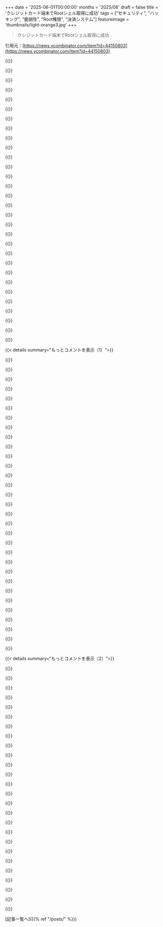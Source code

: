 +++
date = '2025-06-01T00:00:00'
months = '2025/06'
draft = false
title = 'クレジットカード端末でRootシェル取得に成功'
tags = ["セキュリティ", "ハッキング", "脆弱性", "Root権限", "決済システム"]
featureimage = 'thumbnails/light-orange3.jpg'
+++

> クレジットカード端末でRootシェル取得に成功

引用元：[https://news.ycombinator.com/item?id=44150803](https://news.ycombinator.com/item?id=44150803)




{{<matomeQuote body="安いUSBカードリーダーでも偽のデビット／クレジットカード決済はできるよ。仕様は全部公開されてるし、プロトコルも文書化されてる（IIRC、PDFで5000ページとかあって読むのは大変）。<br>でも、その決済を認証させるにはインターネット経由で銀行に送る必要があって、そうすると連邦警察とかFBIとかの訪問を受けることになるよ。<br>カードリーダーには本当の保護はない（大半はLinuxでしょぼいパスワード）。保護は店と銀行の間の契約や規制から来てるんだ。" userName="Disposal8433" createdAt="2025/06/01 16:16:10" color="">}}




{{<matomeQuote body="現場のカードリーダーがハッキングされて、キャッシュされたり保存されたりしてる本物のクレカ詳細を読み取られたり、マルウェアを仕掛けられたりする方がもっと心配だな。（今回の特定ケースでは難しそうだけど、この分野の研究が関係あるってことだね。）" userName="csinode" createdAt="2025/06/01 16:33:06" color="">}}




{{<matomeQuote body="今どきのクレジットカードって、基本的に物理的な秘密鍵みたいなもんじゃないの？ IIRCだと、決済は一回きりのペイロードで、その操作専用に署名されるから、傍受しても役に立たないはずだけど、僕のカードの仕組みについての理解が間違ってたらゴメン。" userName="rockbruno" createdAt="2025/06/01 16:45:08" color="">}}




{{<matomeQuote body="＞ カードリーダーには本当の保護はない（大半はLinuxでしょぼいパスワード）。<br>そんなことないよ。署名済みバイナリしか動かせない、実行可能なファイルシステムは読み取り専用、データ用ファイルシステムはnoexecビットがセットされてる、rootログインは無効、機能が削られたbusybox、鍵は起動時にセキュア領域から読み込む、マスターキーの注入は工場出荷時だけ、起動自体も多かれ少なかれ安全、不正開封検出でチップは初期化される、とかね。<br>まあ、EMV認定されてないアジアから輸入された安いAndroid端末なら、多分標準的なLinuxで、rootファイルシステムは書き込み可能、rootログイン有効だし、アプリ実行ユーザー向けにsudoも有効、不正開封検出なし、画面キャストもロックされてない、ポートは全部開けられるし、busyboxも結構使えるやつだろうね。<br>ソース：俺。カード取得用のEMVアプリを何年か開発してた（今も時々やる）。開発モード（ベンダーが開発者のIDを要求）でさえ、これらはすごくしっかりロックダウンされてるんだ。" userName="lelanthran" createdAt="2025/06/01 18:57:33" color="#785bff">}}




{{<matomeQuote body="最近変わってなければ、それはNFC決済とチップ決済にしか当てはまらないよ（スキミングを避けるためにも常にそっちを選ぶべき）。昔ながらの磁気ストライプ決済には関係ないんじゃないかな。" userName="weaksauce" createdAt="2025/06/01 19:50:34" color="">}}




{{<matomeQuote body="まあ、そうだけど、もしカードリーダーを制御できたら、金額を表示せずに決済金額を増やしたり、例えば違うアカウントに送金したりできるかも。" userName="literalAardvark" createdAt="2025/06/01 16:50:34" color="">}}




{{<matomeQuote body="今どき磁気ストライプなんてまだ誰か使う？チップなしのクレジットカードなんて10年以上見てない気がするし、端末はずいぶん前からチップを読めるようになってるよ。この前、磁気不良で店が磁気ストライプを使おうとした時も、チップを使わないってだけで決済拒否されたよ。" userName="cesarb" createdAt="2025/06/01 21:09:06" color="">}}




{{<matomeQuote body="端末リーダーから勝手に全然違うアカウントに送金なんて絶対無理だよ。<br>銀行は誰でもクレジットカード決済を送信して、勝手なアカウントに送れるようなガバガバなプロトコルは使ってない。<br>不正請求の費用はクレジットカード会社が負担するんだから、そんな簡単に起こせるようにはしないさ。" userName="Aurornis" createdAt="2025/06/01 17:23:27" color="#ff33a1">}}




{{<matomeQuote body="ほとんどのPOS端末って、「オフライン」決済を受け付けなくなったと思ってたけど。" userName="Toritori12" createdAt="2025/06/01 16:59:04" color="">}}




{{<matomeQuote body="今はそうかもだけど、特にアメリカ以外では、クレジットカードとデビットカードの境界線がかなり曖昧になった今、ね。<br>10年くらい前、イギリスのレストランでAMEXカードでオフライン決済したのをハッキリ覚えてるよ。<br>あと、機内で決済を受け付ける航空会社のほとんども、端末をオフラインモードで動かしてる。<br>きっとBINコードなんかで、オフライン決済を許可するかどうかのマッピングがあるんだろうね。" userName="sgjohnson" createdAt="2025/06/01 17:05:31" color="">}}




{{<matomeQuote body="契約とか規制で守られてるって話は的を射てるね。非接触カードリーダーで街中歩いて金盗むってトンデモ説がウソなのはこれが理由。たしかに取引自体はできちゃうけど、その後の処理や、それに必要な準備が大変なんだ。それに、取引通知で即バレする人が多いから、捕まる前に金を引き出すのはまず無理だろうね。" userName="miki123211" createdAt="2025/06/01 21:41:45" color="">}}




{{<matomeQuote body="ほんと、ちょうど今週だけで2回も「チップリーダーに問題が」って言われてスワイプさせられたよ（CVSとWegmansで）。" userName="bdangubic" createdAt="2025/06/01 21:24:21" color="">}}




{{<matomeQuote body="「2ドルのUSBカードリーダーで偽のデビット/クレジットカード取引ができる」って話、やり方じゃなくて、もうちょっと詳しく解説してくれないかな？" userName="stef25" createdAt="2025/06/01 18:23:52" color="">}}




{{<matomeQuote body="デバイス買ったらRoot権限は当然欲しいでしょ。支払システムがこんなテキトーなデバイスのローカル権限に依存してるなんて、どんなゴミみたいなリクエスト受けても文句言えないわ。" userName="Y_Y" createdAt="2025/06/01 23:10:41" color="">}}




{{<matomeQuote body="「署名付きバイナリだけ実行、ファイルシステムは読み取り専用、rootログインなし、機能制限付きbusybox、鍵はセキュアエリアから、マスターキーは工場でのみ、起動もセキュア、改ざん検知でチップ消去」とか、色々対策してるのは分かった。じゃあ、その対策破るために誰か雇って攻撃テストとかしたの？脆弱性とか見つかった？" userName="timewizard" createdAt="2025/06/01 19:20:04" color="">}}




{{<matomeQuote body="オフライン決済をサポートするか、いくらまで許すかは加盟店次第だよ。端末は確かに対応してる。取引データは暗号化とかされて安全に保存されるんだけど、端末がネットに再接続するまで。ルール上、オフライン取引の失敗リスクはほぼ全部加盟店が負うことになってるんだ。だから、ほとんどの店はそのリスクを取りたくなくて、オフライン決済機能を無効にしてる。" userName="glitchc" createdAt="2025/06/01 17:34:56" color="">}}




{{<matomeQuote body="セキュリティ攻撃テスト専門の人はウチの会社にはいるよ。業界全体がどうかは分からないけど、EMVアプリケーション開発者でさえ敵扱いするくらいセキュリティは厳しい。認証プロセス自体でも、PIN入力中とかに変なことさせようとする悪意あるテストは少しやるみたい。" userName="lelanthran" createdAt="2025/06/01 19:23:05" color="">}}




{{<matomeQuote body="「取引を検証するために銀行にインターネット経由で送る必要がある」っていうのは全然違うよ。銀行はカード取引処理用のオープンAPIなんてネットに公開してないから。" userName="bogantech" createdAt="2025/06/01 21:12:47" color="">}}




{{<matomeQuote body="たぶんGPさんは勘違いしてるね。安いリーダーでカードの磁気ストライプは読める。暗号化されてないからカード番号（PAN）とか有効期限とか名前は取れるけど、CVVは無理。EMVは暗号化されてるけど鍵が漏れることも。でも、カード読んだだけじゃ取引をネットワークに送る能力は手に入らないよ。それには加盟店の決済ゲートウェイの認証情報とか、店のネットワークに入る必要がある。これは不可能じゃないけど、たとえできても資金は店の銀行口座に入金されるだけで、自分のものにはならない。お金を盗むのは無理なんだ。クレジットカード端末のRoot権限取得が興味深いのは、その後その端末で使われた全カードの詳細を盗めるから。それらの情報を使って、よくあるクレジットカード詐欺ができるようになる、ってことだね。" userName="quesera" createdAt="2025/06/01 23:47:37" color="#ff5733">}}




{{<matomeQuote body="それも考えたよ。触ったことないから、root取れたら何ができるか想像つかないんだよね。" userName="literalAardvark" createdAt="2025/06/01 18:12:20" color="">}}




{{<matomeQuote body="レストランならオフライン決済を受け付けるのが普通だよね。注文した時、カード決済できなくなる可能性なんて知らなかったよ。普段現金持ち歩かないし、もし端末がダウンしたら店の責任だもんね。" userName="sgjohnson" createdAt="2025/06/01 17:38:35" color="">}}




{{<matomeQuote body="＞ If I buy a device it sure as shit better give me root＜br＞実際どうなの？洗濯機とか乾燥機、電子レンジの着信音もう変えまくってるわけ？" userName="fragmede" createdAt="2025/06/01 23:45:41" color="">}}




{{<matomeQuote body="2ヶ月前にAmexとVisaの2枚同時に不正利用された体験談。スキマーかと思ったら、両方使ったサイトはないし。Visaはホテルで使われた通知きて、アプリ見たら別の取引も保留になってた。ホテルに電話したら「客追い出して返金」だって。警察呼ばないのが謎だけど、全部返金されたから損失ゼロで報告することなし…損失はホテル側なのにね。同じ日にAmexも不正利用されたけど、こっちはベンダーが自動返金してくれたみたい（たぶん不正防止で）。変なのは、Visa使われたホテルが「カード現物かデジタルウォレットでの取引」って言ってたこと。でもデジタルウォレットに登録した覚えないしカードは常に持ってた。間違いか嘘か、デジタルウォレット偽装か…。結局、俺がすぐ気づいてカード止めたから犯人は失敗したんだけど。" userName="stephen_g" createdAt="2025/06/01 23:46:22" color="#ff5733">}}




{{<matomeQuote body="USAはchip/tap端末の導入がCanadaに比べて遅かったよね。Apple Payが出てきてからやっとtap対応端末が普及した気がする。" userName="jamwil" createdAt="2025/06/02 00:12:15" color="">}}




{{<matomeQuote body="10年前、飛行機でオフラインのデビットカード決済やったの覚えてる。あの古いエンボス加工のやつでカード通してたんだよ笑" userName="tough" createdAt="2025/06/01 18:01:46" color="">}}




{{<matomeQuote body="＞ Yeah, I did think of that. I’ve never played with one of those so I don’t really have much of an imagination about what they could do with a cracked one.＜br＞デスクにいくつかあるけど、dev-modeでも金盗むことなんてできないよ。" userName="lelanthran" createdAt="2025/06/01 19:01:26" color="#45d325">}}




{{<matomeQuote body="前のコメントで、加盟店情報を丸ごと変えて、もっとアクセスしやすい口座に金を吸い上げられるって言ってる人がいたよ。" userName="literalAardvark" createdAt="2025/06/02 13:40:30" color="">}}




{{<matomeQuote body="＞ unless it’s changed recently＜br＞Europeでは15～20年前に変わったよ。EMV対応端末が必須になって、すぐ磁気ストライプカードの受付はやめたからね。10年前にApple Payが出てからは、カードをスワイプできなくて困るUSの観光客も見なくなったし。" userName="pornel" createdAt="2025/06/01 22:06:27" color="#38d3d3">}}




{{<matomeQuote body="USでは利用可能な技術がAppleが流行らせるまで普及しないのを何度も見るのはいつだってすごいね。" userName="vel0city" createdAt="2025/06/02 02:33:52" color="">}}




{{<matomeQuote body="最近乗った飛行機、機内決済がオンラインになってたっぽいよ。Starlinkとかで常に通信できるようになってるからね。昔から飛行機は通信機能持ってたし、Wi-Fiもあるんだって。飛行機がオフラインな時代はもう終わったみたいだね。" userName="LeonM" createdAt="2025/06/02 08:26:27" color="">}}




{{< details summary="もっとコメントを表示（1）">}}

{{<matomeQuote body="StripeのM2 reader、買って3年で9日しか使ってないのに36台中7台も壊れたんだ。充電できない、NFC使えない、”tampered”って出る。ハードケースで保管してるのに、故障率ヤバいよ。でも他の端末よりマシだから使うしかないんだよね。" userName="joshstrange" createdAt="2025/06/01 16:10:19" color="#45d325">}}




{{<matomeQuote body="バッテリーは充電少ない状態で長く置いとくとダメになりやすいよ。tamperになるのもバッテリー関係してるんじゃない？次使う前にちゃんと充電しといた方がいいよ。" userName="mrbuttons454" createdAt="2025/06/01 16:25:55" color="">}}




{{<matomeQuote body="使う前に充電してるし、イベント前には起動してチェックしてるよ。予備持ってるから助かってる。tamperになったのは同じケースに入ってたから、もしかしたら衝撃かも。でもNFCとか充電の問題は納得いかないんだよね。" userName="joshstrange" createdAt="2025/06/01 16:31:12" color="">}}




{{<matomeQuote body="Stripeの端末、バッテリーじゃない有線のだとどう？POS選んでるんだけど、Stripeも候補なんだよね。有線のヤツは使ったことある？" userName="VladVladikoff" createdAt="2025/06/01 22:23:20" color="">}}




{{<matomeQuote body="もしかして、tamperの状態になった時にRootシェルが開くようになってるんじゃない？セキュアな状態からデバッグ用の状態に切り替わる時に、重要な鍵は消えちゃうとか。" userName="londons_explore" createdAt="2025/06/01 16:04:04" color="#ff5733">}}




{{<matomeQuote body="俺も同じこと考えた！tamper状態になった時に新しい鍵入れたらまた使えるかな？とか。もう使われなくなるなら、中古で探してみようかな。" userName="fp64" createdAt="2025/06/01 16:32:05" color="">}}




{{<matomeQuote body="それ試してみたけど、tamperになってない別の端末でもシェル取れたんだよ。だからtamper状態は関係ないみたい。" userName="stgl" createdAt="2025/06/01 16:58:20" color="#785bff">}}




{{<matomeQuote body="えっ、tamper検知されないでRootシェル取れるってマジ？それはヤバすぎる…。" userName="numpad0" createdAt="2025/06/02 13:19:49" color="#ff5733">}}




{{<matomeQuote body="記事でドリルなしでポートにアクセスできるって書いてあったと思うよ！" userName="fp64" createdAt="2025/06/02 18:36:31" color="">}}




{{<matomeQuote body="俺もそう思ったんだ、新しいキーをフラッシュしてまた使えるかもって？<br>でもどんなキー使うんだよ？新しいキーで暗号化しても相手は復号できないし、意味なくない？" userName="lelanthran" createdAt="2025/06/01 19:05:45" color="">}}




{{<matomeQuote body="すぐ興奮しちゃう人向けに、記事で書いてたのはね、Rootシェルがあっても思ったよりヤバくないってこと。<br>カード情報みたいな大事なデータがこれで盗まれた証拠はないんだって。<br>セキュリティ設計者には勉強になる記事だね。" userName="mrbluecoat" createdAt="2025/06/01 15:02:52" color="#ff33a1">}}




{{<matomeQuote body="物理的に端末に触れてRoot権限があるのに、クレジットカード番号が読めないなんて絶対ありえないと思う。<br>セキュリティの世界では、物理アクセスはRootアクセスと同じくらい、ハック確実ってことだから。" userName="LunaSea" createdAt="2025/06/01 16:31:28" color="#ff5733">}}




{{<matomeQuote body="だから最新のチップカードとかタップ決済は、敏感な番号を全く公開しないんだよね。<br>カードリーダーは存在しない番号を盗めない。<br>磁気ストライプカードだけがそんなに安全じゃないけど、ここで悪用されたカードリーダーには磁気ストライプリーダーすらないんだ。<br>とはいえ、完璧なセキュリティじゃないよ。<br>チップ/タップカードがリーダーと接触中は、不正な目的で使われる可能性はある。<br>物理アクセスは、カード自体のセキュリティを破ったり、カードを撮るカメラを設置したり、他の悪用につながる扉を開けることもあるんだ。" userName="kbolino" createdAt="2025/06/01 16:49:39" color="">}}




{{<matomeQuote body="このカードリーダーには磁気ストライプリーダーがないって？いや、あるよ。<br>端末の右側だよ。<br>https://worldline.com/content/dam/worldline/local/sl-si/docu...<br>ここで確認できるよ。" userName="Tijdreiziger" createdAt="2025/06/01 21:15:42" color="#ff5c5c">}}




{{<matomeQuote body="よく見つけたね、記事の写真見ても（普通のシンボルも）気づかなかった。<br>理想的には、こういうストライプの使用は完全に排除されるべきだね、安全にはできないから。" userName="kbolino" createdAt="2025/06/01 22:31:46" color="">}}




{{<matomeQuote body="磁気ストライプは2027年に消え始めて、2029年にはなくなる予定だよ。<br>チップに磁気ストライプ情報が含まれてた印象だけど、展開が進むときにはなくなったと期待してる。<br>もうすでに、磁気ストライプ取引のリスクは店側が負うことになってるんだ。" userName="ianburrell" createdAt="2025/06/02 03:52:53" color="#38d3d3">}}




{{<matomeQuote body="EMV接触標準では、SDA（Static Application Data）へのフォールバックを許可してるみたいだね。<br>SDAは全然変わらない静的なデータで、偽造カードにかなり簡単にクローンできる。<br>それが磁気ストライプにエンコードされてるデータと同じかは分からないけど、大して良くない。<br>ハッキングされたカードリーダーは、SDAだけをサポートするフリをしてこれを悪用できるかもね。<br>でも、カード側がSDAをサポートしないことでこれを軽減できるんだ。" userName="kbolino" createdAt="2025/06/02 05:19:33" color="#45d325">}}




{{<matomeQuote body="銀行はSDA取引のリスクを加盟店に押し付けて影響を減らせるんだって。<br>データがスキミングされてカードが悪用されても、発行者はチャージバック手数料で儲かるからね…" userName="tgsovlerkhgsel" createdAt="2025/06/02 09:35:11" color="">}}




{{<matomeQuote body="UKでチップアンドピンが始まったのは2006年。<br>まさかまだこんな古いのが使われてるなんてびっくりだね。" userName="_joel" createdAt="2025/06/02 07:59:03" color="">}}




{{<matomeQuote body="導入は2004年で、2006年に義務化されたんだ。<br>フランスはもっと早くて、1992年からチップカードを使ってたらしいよ（前の規格だけどね）。" userName="Symbiote" createdAt="2025/06/02 13:33:44" color="">}}




{{<matomeQuote body="お店でまだ磁気リーダーを見ることはあるけど、支払いにじゃなくてバウチャーとかポイントカード、返金スキャン用に使われてるな。<br>支払いではもう使わないね。" userName="ChocolateGod" createdAt="2025/06/01 22:41:04" color="">}}




{{<matomeQuote body="オランダではバウチャーやポイントカードを決済端末で見たことないな。<br>いつもバーコードを店員か自分でスキャンするんだ。<br>返金はチップか非接触でやるよ。" userName="Tijdreiziger" createdAt="2025/06/02 10:36:15" color="">}}




{{<matomeQuote body="”チップカードや非接触決済のような最新技術は、機密性の高い番号を一切公開しない。”って言うけど、<br>番号なしでどうやって取引内容を確認するんだろうね？" userName="zahlman" createdAt="2025/06/01 20:35:23" color="">}}




{{<matomeQuote body="銀行はカードの公開鍵、カードは秘密鍵を持ってるHSMなんだ。<br>銀行は公開鍵でカードの署名を検証できるよ。<br>端末は入力値でカードに署名させて、カードはパスワード間違いなら署名しないんだ。<br>銀行はさらに妥当かチェックするよ。" userName="ElectricalUnion" createdAt="2025/06/01 22:03:59" color="#785bff">}}




{{<matomeQuote body="”端末は入力値でカードに署名させる。”って言うけど、<br>ハッキングされた端末だと表示は1ドルなのに、実際には500ドルの取引署名をカードに要求できるのが問題だね。" userName="runeks" createdAt="2025/06/02 10:36:45" color="">}}




{{<matomeQuote body="もっと安全なら、カード本体に画面とPIN入力があればいいのにね。<br>端末が信用できるか分からないから。<br>悪意ある加盟店やMitMが画面表示をごまかしたり、完全に操作してる可能性もあるもんね。" userName="ElectricalUnion" createdAt="2025/06/03 00:30:28" color="#785bff">}}




{{<matomeQuote body="大事なのは、クレジットシステムは暗号技術だけじゃないってこと。<br>認証情報が取れなくなると、詐欺師はそこで取引するしかなくなるから、どこで問題が起きたか特定できるんだ。<br>悪質なお店は追放したり、端末を調べたりできるし、ブロックチェーンと違って不正な取引は取り消せるよ。" userName="kbolino" createdAt="2025/06/03 18:18:40" color="#ff5733">}}




{{<matomeQuote body="この端末が僕が扱ったのに似てるならね、rootシェル取れたデバイスは、カード情報を扱うのと”同じデバイス”なのは、筐体とか同じ基板にあるって意味だけだよ。それ以外は別のコンピューターなんだ。<br>僕の場合、”外側”のシステムはAndroidだったから、ADBで好きに操作できたんだ—セキュリティはゆるめだったよ。”セキュアボード”は決済の詳細を扱う部分だけ担当してた。<br>決済フローをテストするために、結局3Dプリンターを改造してスタイラスを持たせることにしたんだ。Androidの組み込みツールだと、セキュアボードがやってることは”Xドルで決済開始”、”ユーザーがキャンセル”、”Xドル決済完了”みたいな限定されたアクション以外、何も見えなかったし触れなかったからね。" userName="__MatrixMan__" createdAt="2025/06/01 22:13:54" color="#ff33a1">}}




{{<matomeQuote body="セキュアファームウェアを起動するか、改ざん画面に行くか決めるバイナリを見てみたら？おそらく、パッチすればセキュアファームウェアを動かして、もっと調べられるのが簡単だと思うよ。<br>Linuxシステムの目的がネットワーキングとアップデートなら、セキュア部分のファームウェアをアップデートする方法があるってことだよね。それは理想的じゃないな。<br>改ざんチェックがLinuxのユーザーランドにあるなら、そのファームウェアアップデートはすごく怪しいと思うよ。" userName="emidln" createdAt="2025/06/02 04:55:43" color="#ff5733">}}




{{<matomeQuote body="起動するか改ざんモードに行くか決めるバイナリは”loadercode”だよ。これは完全性が保護されてる（多分Boot ROMか何かで）。<br>セキュアファームウェアはアップデートできるけど、それも署名されてるんだ。" userName="stgl" createdAt="2025/06/02 05:31:40" color="">}}

{{</details>}}




{{< details summary="もっとコメントを表示（2）">}}

{{<matomeQuote body="もし完全性保護がTPMの実装みたいなら、メモリにロードされた後は適用されないことが多いんだ。最初にロードされた時だけ、それ以前のものも含めて証明されたってだけ。<br>これはユーザーランドに入るとすごく重要になるよ。特に古いシステムなら、適当な既製のExploitを連鎖させて、loadercodeとか何かのbinfmtローダーを修正するつもりでカーネルメモリを変更できるんだ。<br>もちろん、loadercodeがセキュアファームウェアを呼び出す薄いシムで、改ざんモードがディスプレイを制御する別のファームウェアじゃなくてセキュアファームウェア側にあるなら、あまり先に進めないだろうね。<br>要するにね、すごく古いLinuxディストリビューションのrootファイルシステムを制御できるなら、Linuxバイナリ自体の他のセキュリティ対策はあまり意味ないんじゃないかって懐疑的なんだ。" userName="emidln" createdAt="2025/06/02 06:02:13" color="#ff5733">}}




{{<matomeQuote body="Linuxはどんなセキュアなバイナリも扱わないよ。署名されて暗号化されたセキュアイメージが置かれてるファイルシステムを共有してるだけなんだ。<br>loadercodeの検証はLinuxではやらないよ。むしろ、非セキュアなブートローダーがファイルシステムからそれを読み込んで、どこかのメモリアドレスにロードするだけ。そこから、完全性がチェック（？）されて、第2のセキュアコアで実行されるんだ。これがセキュアイメージを検証してチェーンロードするんだよ。" userName="stgl" createdAt="2025/06/02 06:08:45" color="#ff5c5c">}}




{{<matomeQuote body="それは設定次第だよ。マスターカードとVisaのデビットとクレジットに、実際のプロトコルの違いはあまりないんだ。<br>ベルギーのDelhaizeもこれを使ってるけど、間違いなくあらゆる種類のクレジットカード（少なくともVisa、MasterCard、さらにはAmExも）で使えるよ。" userName="Ambroos" createdAt="2025/06/01 20:47:52" color="">}}




{{<matomeQuote body="記事を読んでよ。実際の作業は、署名されたイメージだけを実行する別のプロセッサがやってるんだ。" userName="IshKebab" createdAt="2025/06/01 17:39:08" color="">}}




{{<matomeQuote body="（侵害された）Linuxが”侵害モード”のコードをロードするか、mp1セキュアシステムをロードするか決める？それは探るべき道筋のように聞こえるね。<br>ブートローダー自体はセキュアだって書いてあるけど、侵害された環境にロードされて実行される場所次第では、それはあまり意味ないかもしれないね。<br>コプロセッサはSecure Enclaveみたいなものと見なせるかもしれないけど、Linuxが別のブートローダーを（どうにかして）ロードして実行できるっていうのは懸念材料だよ。" userName="ComputerGuru" createdAt="2025/06/01 15:46:50" color="#38d3d3">}}




{{<matomeQuote body="いや、別のブートローダーは読み込めないよ。<br>セキュアブートローダー（loadercode）をいじろうとしたけど、起動しなかったんだ。<br>だから、ブートROMみたいなサードパーティが検証してるんだと思う。<br>あと、Linuxはタンパー状態に関係なくloadercodeとmp1.imgを常に読み込むと思う。<br>タンパー状態による異なるコードパスは、保護されたloadercode内で実行されるんだよ。" userName="stgl" createdAt="2025/06/01 16:29:01" color="">}}




{{<matomeQuote body="外部デバッグインターフェースを使ったら、タンパーモードは設定されないってことを覚えておいてね。<br>もしLinuxがネットワーキングに使われているなら、決済をMITMできるかもしれない。" userName="ComputerGuru" createdAt="2025/06/01 16:59:00" color="#ff5c5c">}}




{{<matomeQuote body="カードの詳細と支払いは暗号化されてから、セキュア／トラステッドゾーンで実行されているファームウェアによって、アクワイアラーから提供された公開鍵を使って署名されるんだよ。" userName="_djo_" createdAt="2025/06/01 21:17:11" color="">}}




{{<matomeQuote body="イージーモードで試したいなら、ああいう新顔のAndroidベースのクレジットカード端末をチェックしてみて。<br>画面にPINをタップするから、はるかに「美味しい」と思うよ。ジューシーだね。" userName="halpow" createdAt="2025/06/01 15:18:14" color="">}}




{{<matomeQuote body="タッチコントローラーは普通、セキュリティプロセッサで制御されるMUXに接続されてる。<br>PIN／PANsのような機密データを入力する時は、タッチコントローラーの出力はセキュリティプロセッサに直結されて、GUIを担当するAndroid由来のOSは迂回されるんだ。" userName="bmurray7jhu" createdAt="2025/06/01 21:08:50" color="#785bff">}}




{{<matomeQuote body="そしてユーザーとして、これと、全てのセキュア機能が取り除かれてランダムなAndroidが動いてて、NFCやChipのデータを本物のリーダーにプロキシしつつ、私のPINは人間がリアルタイムで本物のリーダーに手入力してるようなデバイスとを区別する方法は全くない。<br>私が気づくのは、1秒かそこらの遅延だけだね。" userName="tgsovlerkhgsel" createdAt="2025/06/02 09:38:19" color="">}}




{{<matomeQuote body="物理ボタンの端末が安全だってどうやって確認するの？タッチスクリーンだからって本質的に安全じゃなくなるわけじゃないと思う。<br>俺の理解では、システム全体はリプレイ攻撃を無効にするよう設計されてるよ。<br>PIN単体じゃ取引できないし、リーダーとカードの記録されたやり取りと組み合わせてもダメ。<br>カードのChipにある秘密鍵を使った非対称暗号が関係してて、署名にはランダムなnonceが含まれてるんだ。" userName="grishka" createdAt="2025/06/02 17:18:44" color="">}}




{{<matomeQuote body="PINと磁気ストライプデータだけでも（Chipからの1回読み取りで複製できると思う）、一部のケースでは支払いするのに十分なんだ。<br>もし合法的な端末タイプが十分に少なくてユーザーがそれを知っていれば、違う端末を提示されたら怪しまれるだろうね。<br>現状では、カード所有者である俺としては、誰かの自家製スキマーに見えたとしても、提示されたものがおそらく合法だと仮定せざるを得ない。<br>ただし、これはまだ加盟店を残してる。彼ら（端末を渡してくる人）が詐欺に関与してないなら、どんな改ざんも彼らに非自明である必要がある。<br>AFAIK、デバイスの重さを量ったり、シールやシリアル番号を定期的にチェックしたりするところもあるらしい。VISAは1日2回のチェックを推奨してるよ: https://busfin.colostate.edu/Forms/Merchant_Svcs/Visa_Securi...<br>物理ボタンの端末を改ざんしようとすると、物理的に配線を変える必要があって、タンパー検知が作動して端末が使えなくなるだろうね。<br>だから、改ざんされたけど見た目は全く同じで、怪しまれない程度には機能するユニットと交換する必要があるだろう。<br>攻撃者はケースをくり抜いて完全にカスタムの電子機器を入れることも、理論的には可能だけど、それはかなり高いハードルだね（特にシリアル化されたシールの偽造が必要なら）。<br>安全じゃないAndroidを搭載したタッチスクリーン端末の場合、安全じゃない側でのソフトウェア変更だけで（PIN入力モードを実際には開始しないとか、最初の試行と「PINが間違ってる」メッセージの後だけ開始するとか）、PINを取得するのに十分であるべきだし、他の電子機器に接続されてないNFCスキマーを追加すれば残りはできるだろうね。<br>そのデバイスも安っぽく見えて、少量しか流通してないし、最も一般的な端末ほど多くの耐タンパー機能があるか疑わしいけど、俺が間違ってるかもしれない。<br>もし強力な物理的な耐タンパー対策があって、ソフトウェアがソフトウェアベースの改ざんに対して強化されてるなら、理論的には同程度に安全になりうると思う。" userName="tgsovlerkhgsel" createdAt="2025/06/02 18:52:01" color="#ff33a1">}}




{{<matomeQuote body="磁気ストライプは米国でしか人気がないみたいだね。<br>あそこのカード決済がいかに安全じゃないかにはいつもびっくりする。<br>数ドルの少額決済だと、POSシステムについたリーダーにカードをスワイプするだけで終わり。<br>PINコードも何もなしで、数秒後にカードに請求があったっていうSMSが来るだけ。<br>より高額な決済だと、「レシートにサイン」とか「ID見せて」みたいな完全に人間頼みの確認方法を使う。<br>米国に行くまでこんなことになってるとは知らなかったよ。<br>俺の出身のロシアでは、もう10年以上カードをスワイプしてない。<br>最近は多くの場所で、磁気ストライプリリーダーすらない、NFCとChipだけの四角いAndroidベースのSberbank端末が出てきた。<br>まあ、俺たちの銀行システムは2022年から世界のほとんどから事実上切り離されてるけど、これらがMasterCardやVisaが戻ってきた時の要求に応じられるように設計されてないとしたら驚きだね。<br>そしてスキマーは、ここじゃもはや存在しない。<br>代わりにソーシャルエンジニアリングを通じて詐欺に遭うんだ。<br>磁気ストライプの取引は、静的で簡単にコピーできるデータしか必要としないためにリスクが高いから、加盟店の手数料がもっとかかる、みたいな記事も読んだ気がするな。<br>とにかく、俺が言いたいのは、静的データで取引ができなくなると、脅威モデルが変わって、ずっとシンプルになるってことだよ。<br>詐欺師が何を捕まえようと、たとえPINとNFCやChipリーダー経由のカードとの完全なデータ交換だったとしても、それを使って取引することはできないからね。<br>番号、有効期限、CVCだけを手に入れても、オンライン取引ができる可能性も低い。<br>今は2段階認証が必要だからね。Amazon以外はね。<br>Amazonはなぜか番号と日付だけでカードに請求できるんだ。CVCもいらないし、2faコードも必要ない。" userName="grishka" createdAt="2025/06/02 23:12:56" color="#45d325">}}




{{<matomeQuote body="もう少し考えたけど、いや、タッチスクリーンに関する君の議論は意味をなさないね。<br>OPが見た端末は「安全じゃない」側でLinuxが動いてるけど、物理キーパッドもメニューや金額入力に使われるから、Android SoCにタッチスクリーンが渡されるのと同じようにそっちに渡されるはずだよ。<br>Linux側は「セキュア」OSを動かすCPUコアにPIN入力開始のコマンドを送る必要があって、それは君が説明したとおりにできる可能性がまだあるんだ。" userName="grishka" createdAt="2025/06/03 08:31:44" color="#785bff">}}




{{<matomeQuote body="PINデータはタッチパッドに表示されても、信頼できるゾーンのファームウェアで制御されるユーザーインターフェースを使って暗号化されてるから、Rootシェルでアクセスできるような中間アプリからはPINは見れないんだよ。" userName="_djo_" createdAt="2025/06/01 20:29:43" color="#38d3d3">}}




{{<matomeQuote body="それでPINはかなり簡単に手に入るだろうけど、もし同じように設計されてて（重要な部分は全部セキュアな二次プロセッサに渡されてる場合）、モダンなカードがこういうのを防ぐためにすごい暗号化をカード上でやってるなら、カードでできることはあんまりないだろうね。<br>磁気カードリーダー以外の支払い方法が全部壊れてる端末でしか攻撃は効かないだろうけど、そういうのはPIN入力を求められる前にスキマー警告アラームを出すはずだよ。" userName="jeroenhd" createdAt="2025/06/01 15:46:54" color="#ff5c5c">}}




{{<matomeQuote body="お宅の地域でどんなAndroid端末使ってるか知らないけど、インドではAndroid Oreo（2021年1月サポート終了）が動いてるみたいだよ。やばいね！" userName="user_7832" createdAt="2025/06/01 16:05:25" color="">}}




{{<matomeQuote body="あと、他のアプリを開けたり通知センターも開けたりするらしい。そして、当然だけどデバイス全体がひどく重いとさ。" userName="user_7832" createdAt="2025/06/01 16:06:42" color="">}}




{{<matomeQuote body="デバイスの改ざん検知（tamper detection）について読んでて、一番簡単な改ざんモードをトリガーする方法ってなんだろ？数台でそれをやれれば、支払いの大半―時には全部―がこれらを通る小売店にとっては効率的なサービス妨害（denial of service attack）になるよね。" userName="ttkari" createdAt="2025/06/02 09:15:41" color="#45d325">}}




{{<matomeQuote body="床に落とすか水をぶっかけるとかね。" userName="neop1x" createdAt="2025/06/02 13:09:34" color="">}}




{{<matomeQuote body="ブラボー！改ざん防止（tamper protection）みたいなハードウェア制限を悪用したり回避したりする方法を考えるの好きだよ。でも、トリガーされたらゲームオーバーだと思ってた。そうじゃないみたいで、まだ色々弄れる面白い部分が残ってるんだね。セキュアな部分がちゃんと無効になるのは理にかなってるけどね、じゃないと設計者を信用できなくなる。" userName="Liftyee" createdAt="2025/06/01 14:58:16" color="#ff5733">}}




{{<matomeQuote body="それはおそらく強化されたプロセッサについてはまだ言えることだろうね。TFA（記事）が指摘してるように、ここで侵害されたのはそこじゃないんだ。<br>テキスト文字列だけがバイナリ（display_tool）に渡されて、プロセッサ間のメッセージをいくつか発行するだけみたいだね。キーパッドやカードリーダー自体も同じ。<br>Linuxからこれらの周辺機器に直接アクセスできる証拠は見つけられなかったと。<br>代わりに、mp1と呼ばれる全く別のプロセッサがあって、カード処理、PIN取得、画面表示といった“secure”な処理全部を扱ってるみたい。<br>二番目のプロセッサmp2で動く“insecure”なLinuxは、ネットワーキング、アップデート、そしてビジネスロジックだけを扱ってるんだね。" userName="lxgr" createdAt="2025/06/01 15:01:13" color="#ff5733">}}




{{<matomeQuote body="説明によると、Linux側が改ざんイベントのハンドリングに何らかの役割を果たすかもしれないみたいだけど、それが起きたことを認識するだけだといいな。もしRootシェルを先に取得できれば、改ざんイベントによってセキュリティキーが消去されるのを防ぐ機会につながる可能性があるからね。" userName="fredthestair" createdAt="2025/06/01 15:16:38" color="#ff5733">}}




{{<matomeQuote body="こういうのを調べるのはいいね…でも、なんでいきなり開けて改ざん状態をトリガーしたんだ？ほとんどのリーダーにそれがあるの知らなかったのかな？改ざん状態で行われる実際のテストは無意味かもしれない。Rootシェルはリセット目的で改ざん状態がトリガーされた後も使えるのかもしれないけど。とにかく、開けるのは最後に試すことのように思えるけどね。" userName="ofjcihen" createdAt="2025/06/01 16:37:32" color="#ff33a1">}}

{{</details>}}



[記事一覧へ]({{% ref "/posts/" %}})
